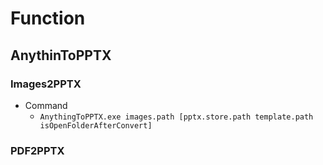 
# Function
## AnythinToPPTX
### Images2PPTX
- Command
	- `AnythingToPPTX.exe images.path [pptx.store.path template.path isOpenFolderAfterConvert]`

### PDF2PPTX
